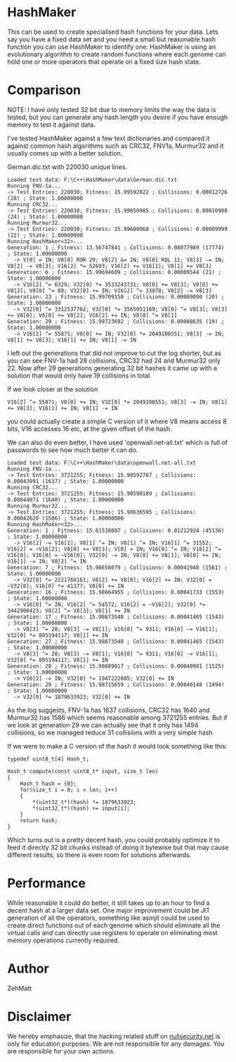 # HashMaker
This can be used to create specialised hash functions for your data. Lets say you have a fixed data set and you need a small but reasonable hash function you can use HashMaker to identify one. HashMaker is using an evolutionary algorithm to create random functions where each genome can hold one or more operators that operate on a fixed size hash state.

# Comparison
NOTE: I have only tested 32 bit due to memory limits the way the data is tested, but you can generate any hash length you desire if you have enough memory to test it against data.

I've tested HashMaker against a few text dictionaries and compared it against common hash algorithms such as CRC32, FNV1a, Murmur32 and it usually comes up with a better solution.

German.dic.txt with 220030 unique lines.
```
Loaded test data: F:\C++\HashMaker\data\German.dic.txt
Running FNV-1a...
-> Test Entries: 220030; Fitness: 15.99592822 ; Collisions: 0.00012726 (28) ; State: 1.00000000
Running CRC32...
-> Test Entries: 220030; Fitness: 15.99650985 ; Collisions: 0.00010908 (24) ; State: 1.00000000
Running Murmur32...
-> Test Entries: 220030; Fitness: 15.99680068 ; Collisions: 0.00009999 (22) ; State: 1.00000000
Running HashMaker<32>...
Generation: 1 ; Fitness: 13.56747841 ; Collisions: 0.08077989 (17774) ; State: 1.00000000
  -> V[0] = IN; V8[0] ROR 29; V8[2] &= IN; V8[0] ROL 11; V8[3] -= IN; V8[2] -= V8[3]; V16[2] *= 52693; V16[2] += V16[1]; V8[1] += V8[3]
Generation: 6 ; Fitness: 15.99694609 ; Collisions: 0.00009544 (21) ; State: 1.00000000
  -> V16[2] ^= 6329; V32[0] *= 3533243731; V8[0] += V8[3]; V8[0] += V8[2]; V8[0] ^= 88; V32[0] += IN; V16[2] ^= 33878; V8[2] -= V8[3]
Generation: 23 ; Fitness: 15.99709150 ; Collisions: 0.00009090 (20) ; State: 1.00000000
  -> V32[0] ^= 3312537762; V32[0] *= 3565051169; V8[0] ^= V8[3]; V8[3] += V8[0]; V8[0] += V8[2]; V16[2] += IN; V8[0] ^= V8[1]
Generation: 29 ; Fitness: 15.99723692 ; Collisions: 0.00008635 (19) ; State: 1.00000000
  -> V16[2] ^= 55871; V8[0] += IN; V32[0] *= 2049108551; V8[3] -= IN; V8[1] += V8[3]; V16[1] += IN; V8[1] -= IN
```
I left out the generations that did not improve to cut the log shorter, but as you can see FNV-1a had 28 collisions, CRC32 had 24 and Murmur32 only 22. Now after 29 generations generating 32 bit hashes it came up with a solution that would only have 19 collisions in total.

If we look closer at the solution
```
V16[2] ^= 55871; V8[0] += IN; V32[0] *= 2049108551; V8[3] -= IN; V8[1] += V8[3]; V16[1] += IN; V8[1] -= IN
```
you could actually create a simple C version of it where V8 means access 8 bits, V16 accesses 16 etc, at the given offset of the hash.

We can also do even better, I have used 'openwall.net-all.txt' which is full of passwords to see how much better it can do.
```
Loaded test data: F:\C++\HashMaker\data\openwall.net-all.txt
Running FNV-1a...
-> Test Entries: 3721255; Fitness: 15.98592767 ; Collisions: 0.00043991 (1637) ; State: 1.00000000
Running CRC32...
-> Test Entries: 3721255; Fitness: 15.98590189 ; Collisions: 0.00044071 (1640) ; State: 1.00000000
Running Murmur32...
-> Test Entries: 3721255; Fitness: 15.98636595 ; Collisions: 0.00042620 (1586) ; State: 1.00000000
Running HashMaker<32>...
Generation: 1 ; Fitness: 15.61538087 ; Collisions: 0.01212924 (45136) ; State: 1.00000000
  -> V16[2] -= V16[1]; V8[1] ^= IN; V8[1] ^= IN; V16[1] ^= 31552; V16[2] = ~V16[2]; V8[0] += V8[3]; V[0] = IN; V16[0] ^= IN; V16[2] ^= V16[0]; V16[0] = ~V16[0]; V32[0] -= IN; V8[0] += V8[1]; V8[0] += IN; V16[1] -= IN; V8[2] ^= IN
Generation: 7 ; Fitness: 15.98658079 ; Collisions: 0.00041948 (1561) ; State: 1.00000000
  -> V32[0] *= 2221766161; V8[2] += V8[0]; V16[2] += IN; V32[0] = ~V32[0]; V16[0] *= 41377; V8[0] += IN
Generation: 16 ; Fitness: 15.98664955 ; Collisions: 0.00041733 (1553) ; State: 1.00000000
  -> V16[0] ^= IN; V16[2] ^= 54572; V16[2] = ~V16[2]; V32[0] *= 3442906423; V8[2] ^= V8[3]; V8[1] += IN
Generation: 17 ; Fitness: 15.98673548 ; Collisions: 0.00041465 (1543) ; State: 1.00000000
  -> V8[3] ^= 28; V8[3] -= V8[1]; V16[0] ^= 9311; V16[0] -= V16[1]; V32[0] *= 805194117; V8[1] += IN
Generation: 27 ; Fitness: 15.98673548 ; Collisions: 0.00041465 (1543) ; State: 1.00000000
  -> V8[3] ^= 28; V8[3] -= V8[1]; V16[0] ^= 9311; V16[0] -= V16[1]; V32[0] *= 805194117; V8[1] += IN
Generation: 28 ; Fitness: 15.98689017 ; Collisions: 0.00040981 (1525) ; State: 1.00000000
  -> V16[2] -= IN; V32[0] *= 1947222885; V32[0] += IN
Generation: 29 ; Fitness: 15.98715659 ; Collisions: 0.00040148 (1494) ; State: 1.00000000
  -> V32[0] *= 1879633923; V32[0] += IN
```
As the log suggests, FNV-1a has 1637 collisions, CRC32 has 1640 and Murmur32 has 1586 which seems reasonable among 3721255 entries. But if we look at generation 29 we can actually see that it only has 1494 collisions, so we managed reduce 31 collisions with a very simple hash.

If we were to make a C version of the hash it would look something like this:
```
typedef uint8_t[4] Hash_t;

Hash_t compute(const uint8_t* input, size_t len)
{
	Hash_t hash = {0};
	for(size_t i = 0; i < len; i++)
	{
		*(uint32_t*)(hash) *= 1879633923;
		*(uint32_t*)(hash) += input[i];
	}
	return hash;
}
```
Which turns out is a pretty decent hash, you could probably optimize it to feed it directly 32 bit chunks instead of doing it bytewise but that may cause different results, so there is even room for solutions afterwards.

# Performance
While reasonable it could do better, it still takes up to an hour to find a decent hash at a larger data set. One major improvement could be JIT generation of all the operators, something like asmjit could be used to create direct functions out of each genome which should eliminate all the virtual calls and can directly use registers to operate on eliminating most memory operations currently required.

# Author
ZehMatt

# Disclaimer
We hereby emphasize, that the hacking related stuff on
[nullsecurity.net](http://nullsecurity.net) is only for education purposes.
We are not responsible for any damages. You are responsible for your own
actions.
